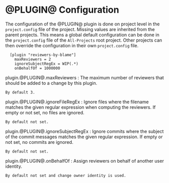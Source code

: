 @PLUGIN@ Configuration
======================

The configuration of the @PLUGIN@ plugin is done on project level in
the `project.config` file of the project. Missing values are inherited
from the parent projects. This means a global default configuration can
be done in the `project.config` file of the `All-Projects` root project.
Other projects can then override the configuration in their own
`project.config` file.

```
  [plugin "reviewers-by-blame"]
    maxReviewers = 2
    ignoreSubjectRegEx = WIP(.*)
    onBehalfOf = 1000000
```

plugin.@PLUGIN@.maxReviewers
:	The maximum number of reviewers that should be added to a change by
	this plugin.

	By default 3.

plugin.@PLUGIN@.ignoreFileRegEx
:	Ignore files where the filename matches the given regular expression when
	computing the reviewers. If empty or not set, no files are ignored.

	By default not set.

plugin.@PLUGIN@.ignoreSubjectRegEx
:	Ignore commits where the subject of the commit messages matches
	the given regular expression. If empty or not set, no commits are ignored.

	By default not set.

plugin.@PLUGIN@.onBehalfOf
:	Assign reviewers on behalf of another user identity.

	By default not set and change owner identity is used.
